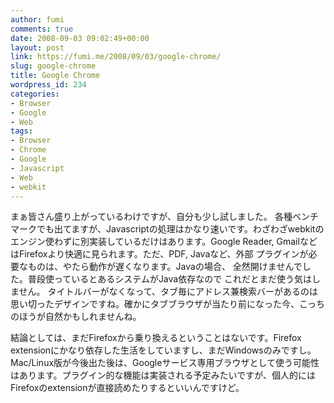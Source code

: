 ```yaml
---
author: fumi
comments: true
date: 2008-09-03 09:02:49+00:00
layout: post
link: https://fumi.me/2008/09/03/google-chrome/
slug: google-chrome
title: Google Chrome
wordpress_id: 234
categories:
- Browser
- Google
- Web
tags:
- Browser
- Chrome
- Google
- Javascript
- Web
- webkit
---
```


まぁ皆さん盛り上がっているわけですが、自分も少し試しました。
各種ベンチマークでも出てますが、Javascriptの処理はかなり速いです。わざわざwebkitのエンジン使わずに別実装しているだけはあります。Google Reader, GmailなどはFirefoxより快適に見られます。ただ、PDF, Javaなど、外部
プラグインが必要なものは、やたら動作が遅くなります。Javaの場合、
全然開けませんでした。普段使っているとあるシステムがJava依存なので
これだとまだ使う気はしません。
タイトルバーがなくなって、タブ毎にアドレス兼検索バーがあるのは思い切ったデザインですね。確かにタブブラウザが当たり前になった今、こっちのほうが自然かもしれませんね。






結論としては、まだFirefoxから乗り換えるということはないです。Firefox extensionにかなり依存した生活をしていますし、まだWindowsのみですし。
Mac/Linux版が今後出た後は、Googleサービス専用ブラウザとして使う可能性はあります。プラグイン的な機能は実装される予定みたいですが、個人的にはFirefoxのextensionが直接読めたりするといいんですけど。

